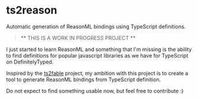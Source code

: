 # ts2reason

Automatic generation of ReasonML bindings using TypeScript definitions.

> ** THIS IS A WORK IN PROGRESS PROJECT **

I just started to learn ReasonML and something that I'm missing is the ability to find definitions for popular javascript libraries as we have for TypeScript on DefinitelyTyped.

Inspired by the [ts2fable](https://github.com/fable-compiler/ts2fable) project, my ambition with this project is to create a tool to generate ReasonML bindings from TypeScript definition.

Do not expect to find something usable now, but feel free to contribute :)
